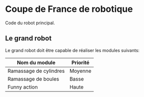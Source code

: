 # Coupe de France de robotique

Code du robot principal.

## Le grand robot

Le grand robot doit être capable de réaliser les modules suivants:

| Nom du module | Priorité |
|---|---|
|Ramassage de cylindres |Moyenne|
|Ramassage de boules |Basse|
|Funny action |Haute|

